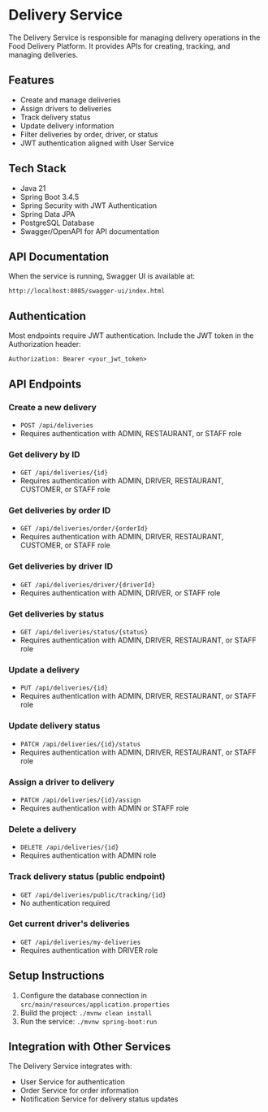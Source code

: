 # Delivery Service

The Delivery Service is responsible for managing delivery operations in the Food Delivery Platform. It provides APIs for creating, tracking, and managing deliveries.

## Features

- Create and manage deliveries
- Assign drivers to deliveries
- Track delivery status
- Update delivery information
- Filter deliveries by order, driver, or status
- JWT authentication aligned with User Service

## Tech Stack

- Java 21
- Spring Boot 3.4.5
- Spring Security with JWT Authentication
- Spring Data JPA
- PostgreSQL Database
- Swagger/OpenAPI for API documentation

## API Documentation

When the service is running, Swagger UI is available at:
```
http://localhost:8085/swagger-ui/index.html
```

## Authentication

Most endpoints require JWT authentication. Include the JWT token in the Authorization header:

```
Authorization: Bearer <your_jwt_token>
```

## API Endpoints

### Create a new delivery
- `POST /api/deliveries`
- Requires authentication with ADMIN, RESTAURANT, or STAFF role

### Get delivery by ID
- `GET /api/deliveries/{id}`
- Requires authentication with ADMIN, DRIVER, RESTAURANT, CUSTOMER, or STAFF role

### Get deliveries by order ID
- `GET /api/deliveries/order/{orderId}`
- Requires authentication with ADMIN, DRIVER, RESTAURANT, CUSTOMER, or STAFF role

### Get deliveries by driver ID
- `GET /api/deliveries/driver/{driverId}`
- Requires authentication with ADMIN, DRIVER, or STAFF role

### Get deliveries by status
- `GET /api/deliveries/status/{status}`
- Requires authentication with ADMIN, DRIVER, RESTAURANT, or STAFF role

### Update a delivery
- `PUT /api/deliveries/{id}`
- Requires authentication with ADMIN, DRIVER, RESTAURANT, or STAFF role

### Update delivery status
- `PATCH /api/deliveries/{id}/status`
- Requires authentication with ADMIN, DRIVER, RESTAURANT, or STAFF role

### Assign a driver to delivery
- `PATCH /api/deliveries/{id}/assign`
- Requires authentication with ADMIN or STAFF role

### Delete a delivery
- `DELETE /api/deliveries/{id}`
- Requires authentication with ADMIN role

### Track delivery status (public endpoint)
- `GET /api/deliveries/public/tracking/{id}`
- No authentication required

### Get current driver's deliveries
- `GET /api/deliveries/my-deliveries`
- Requires authentication with DRIVER role

## Setup Instructions

1. Configure the database connection in `src/main/resources/application.properties`
2. Build the project: `./mvnw clean install`
3. Run the service: `./mvnw spring-boot:run`

## Integration with Other Services

The Delivery Service integrates with:

- User Service for authentication
- Order Service for order information
- Notification Service for delivery status updates

<!-- Improve formatting -->
